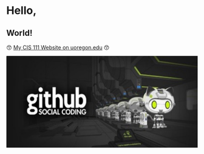 # Hello,
## World!

:kissing_smiling_eyes: [My CIS 111 Website on uoregon.edu](http://pages.uoregon.edu/loganc/111/) :kissing_smiling_eyes:

![Github Social Coding Banner](images/github-image.jpg)
